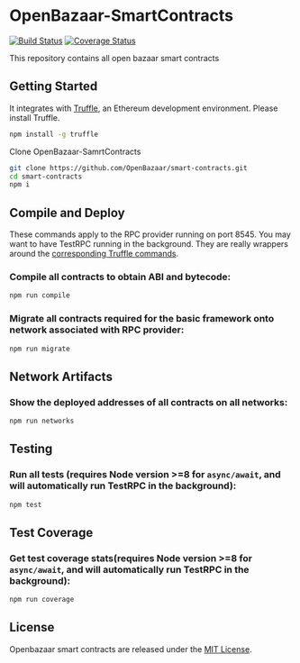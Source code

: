 # OpenBazaar-SmartContracts
[![Build Status](https://travis-ci.org/OpenBazaar/smart-contracts.svg?branch=master)](https://travis-ci.org/OpenBazaar/smart-contracts)
<a href='https://coveralls.io/github/OpenBazaar/smart-contracts'><img src='https://coveralls.io/repos/github/OpenBazaar/smart-contracts/badge.svg' alt='Coverage Status' /></a>

This repository contains all open bazaar smart contracts
## Getting Started

It integrates with [Truffle](https://github.com/ConsenSys/truffle), an Ethereum development environment. Please install Truffle.

```sh
npm install -g truffle

```
Clone OpenBazaar-SamrtContracts

```sh
git clone https://github.com/OpenBazaar/smart-contracts.git
cd smart-contracts
npm i
```

Compile and Deploy
------------------
These commands apply to the RPC provider running on port 8545. You may want to have TestRPC running in the background. They are really wrappers around the [corresponding Truffle commands](http://truffleframework.com/docs/advanced/commands).

### Compile all contracts to obtain ABI and bytecode:

```bash
npm run compile
```

### Migrate all contracts required for the basic framework onto network associated with RPC provider:

```bash
npm run migrate
```
Network Artifacts
-----------------

### Show the deployed addresses of all contracts on all networks:

```bash
npm run networks
```

Testing
-------------------
### Run all tests (requires Node version >=8 for `async/await`, and will automatically run TestRPC in the background):

```bash
npm test
```

Test Coverage
-------------------
### Get test coverage stats(requires Node version >=8 for `async/await`, and will automatically run TestRPC in the background):

```bash
npm run coverage
```

License
-------------------
Openbazaar smart contracts are released under the [MIT License](LICENSE).

